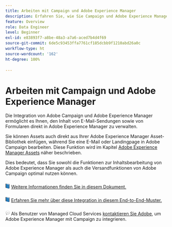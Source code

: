 ```yaml
---
title: Arbeiten mit Campaign und Adobe Experience Manager
description: Erfahren Sie, wie Sie Campaign und Adobe Experience Manager gemeinsam verwenden können
feature: Overview
role: Data Engineer
level: Beginner
exl-id: e83893f7-a8be-48a3-a7a6-aced7b4d4f69
source-git-commit: 6de5c93453ffa7761cf185dcbb9f1210abd26a0c
workflow-type: ht
source-wordcount: '162'
ht-degree: 100%

---
```


# Arbeiten mit Campaign und Adobe Experience Manager

Die Integration von Adobe Campaign und Adobe Experience Manager ermöglicht es Ihnen, den Inhalt von E-Mail-Sendungen sowie von Formularen direkt in Adobe Experience Manager zu verwalten.

Sie können Assets auch direkt aus Ihrer Adobe Experience Manager Asset-Bibliothek einfügen, während Sie eine E-Mail oder Landingpage in Adobe Campaign bearbeiten. Diese Funktion wird im Kapitel [Adobe Experience Manager Assets](https://experienceleague.adobe.com/docs/experience-manager-cloud-service/assets/overview.html?lang=de) näher beschrieben.

Dies bedeutet, dass Sie sowohl die Funktionen zur Inhaltsbearbeitung von Adobe Experience Manager als auch die Versandfunktionen von Adobe Campaign optimal nutzen können.

![](../assets/do-not-localize/book.png) [Weitere Informationen finden Sie in diesem Dokument.](https://experienceleague.adobe.com/docs/experience-manager-65/administering/integration/campaignonpremise.html?lang=de#aem-and-adobe-campaign-integration-workflow)

![](../assets/do-not-localize/book.png) [Erfahren Sie mehr über diese Integration in diesem End-to-End-Muster.](https://experienceleague.adobe.com/docs/campaign-classic/using/integrating-with-adobe-experience-cloud/adobe-experience-manager/creating-an-experience-manager-newsletter.html?lang=de#integrating-with-adobe-experience-cloud)

![](../assets/do-not-localize/speech.png) Als Benutzer von Managed Cloud Services [kontaktieren Sie Adobe](../start/campaign-faq.md#support), um Adobe Experience Manager mit Campaign zu integrieren.
